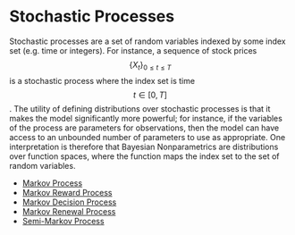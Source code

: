 # Stochastic Processes

Stochastic processes are a set of random variables indexed by some index set (e.g. time or integers). For instance,
a sequence of stock prices $$\{ X_t \}_{0 \leq t \leq T }$$ is a stochastic process where the
index set is time $$t \in [0, T]$$. The utility of defining distributions over stochastic
processes is that it makes the model significantly more powerful; for instance, if the variables
of the process are parameters for observations, then the model can have access to an
unbounded number of parameters to use as appropriate. One interpretation is therefore that
Bayesian Nonparametrics are distributions over function spaces, where the function maps the
index set to the set of random variables.

- [Markov Process](stochastic_processes/markov_process.md)
- [Markov Reward Process](stochastic_processes/markov_reward_process.md)
- [Markov Decision Process](stochastic_processes/markov_decision_process.md)
- [Markov Renewal Process](stochastic_processes/markov_renewal_process.md)
- [Semi-Markov Process](stochastic_processes/semi_markov_process.md)
